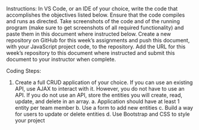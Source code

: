 Instructions: 
In VS Code, or an IDE of your choice, write the code that accomplishes the objectives listed below. 
Ensure that the code compiles and runs as directed. 
Take screenshots of the code and of the running program (make sure to get screenshots of all required functionality) and paste them in this document where instructed below. 
Create a new repository on GitHub for this week’s assignments and push this document, with your JavaScript project code, to the repository. 
Add the URL for this week’s repository to this document where instructed and submit this document to your instructor when complete.

Coding Steps:
1. Create a full CRUD application of your choice. If you can use an existing API, use AJAX to interact with it. 
   However, you do not have to use an API. 
   If you do not use an API, store the entities you will create, read, update, and delete in an array.
    a. Application should have at least 1 entity per team member
    b. Use a form to add new entities
    c. Build a way for users to update or delete entities
    d. Use Bootstrap and CSS to style your project
